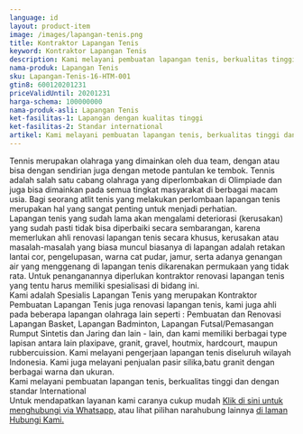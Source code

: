 ```yaml
---
language: id
layout: product-item
image: /images/lapangan-tenis.png
title: Kontraktor Lapangan Tenis
keyword: Kontraktor Lapangan Tenis
description: Kami melayani pembuatan lapangan tenis, berkualitas tinggi dan dengan standar International
nama-produk: Lapangan Tenis
sku: Lapangan-Tenis-16-HTM-001
gtin8: 600120201231
priceValidUntil: 20201231 
harga-schema: 100000000
nama-produk-asli: Lapangan Tenis
ket-fasilitas-1: Lapangan dengan kualitas tinggi
ket-fasilitas-2: Standar international
artikel: Kami melayani pembuatan lapangan tenis, berkualitas tinggi dan dengan standar International.
---
```

Tennis merupakan olahraga yang dimainkan oleh dua team, dengan atau bisa dengan sendirian juga dengan metode pantulan ke tembok. Tennis adalah salah satu cabang olahraga yang diperlombakan di Olimpiade dan juga bisa dimainkan pada semua tingkat masyarakat di berbagai macam usia. Bagi seorang atlit tenis yang melakukan perlombaan lapangan tenis merupakan hal yang sangat penting untuk menjadi perhatian.<br>
Lapangan tenis yang sudah lama akan mengalami deteriorasi (kerusakan) yang sudah pasti tidak bisa diperbaiki secara sembarangan, karena memerlukan ahli renovasi lapangan tenis secara khusus, kerusakan atau masalah-masalah yang biasa muncul biasanya di lapangan adalah retakan lantai cor, pengelupasan, warna cat pudar, jamur, serta adanya genangan air yang menggenang di lapangan tenis dikarenakan permukaan yang tidak rata. Untuk penanganannya diperlukan kontraktor renovasi lapangan tenis yang tentu harus memiliki spesialisasi di bidang ini.<br>
Kami adalah Spesialis Lapangan Tenis yang merupakan Kontraktor Pembuatan Lapangan Tenis juga renovasi lapangan tenis, kami juga ahli pada beberapa lapangan olahraga lain seperti : Pembuatan dan Renovasi Lapangan Basket, Lapangan Badminton, Lapangan Futsal/Pemasangan Rumput Sintetis dan Jaring dan lain - lain, dan kami memiliki berbagai type lapisan antara lain plaxipave, granit, gravel, houtmix, hardcourt, maupun rubbercuission. Kami melayani pengerjaan lapangan tenis diseluruh wilayah Indonesia. Kami juga melayani penjualan pasir silika,batu granit dengan berbagai warna dan ukuran.<br>
Kami melayani pembuatan lapangan tenis, berkualitas tinggi dan dengan standar International
<br>Untuk mendapatkan layanan kami caranya cukup mudah <a href="https://web.whatsapp.com/send?phone=6285259647778&text=Hallo, CS pembuatlapangan.com">Klik di sini untuk menghubungi via Whatsapp,</a> atau lihat pilihan narahubung lainnya <a href="/kontak-kami/">di laman Hubungi Kami.</a>
